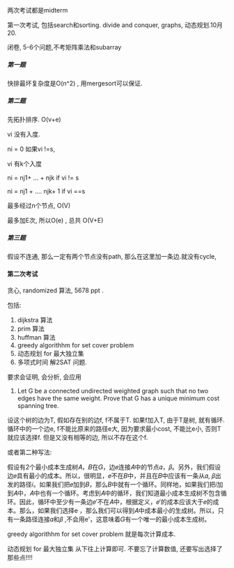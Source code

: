 两次考试都是midterm

第一次考试, 包括search和sorting.  divide and conquer, graphs, 动态规划.10月20.

闭卷, 5-6个问题,不考矩阵乘法和subarray

##### 第一题

快排最坏复杂度是O(n^2) , 用mergesort可以保证.

##### 第二题

先拓扑排序. O(v+e)

vi 没有入度. 

ni = 0 如果vi !=s,  

vi 有k个入度

ni = nj1+ ... + njk  if vi != s

ni = nj1 + .... njk+ 1   if vi ==s

最多经过n个节点, O(V)

最多加E次, 所以O(e) , 总共 O(V+E)

##### 第三题

假设不连通, 那么一定有两个节点没有path, 那么在这里加一条边.就没有cycle, 

#### 第二次考试

贪心, randomized 算法,  5678 ppt .

包括: 

1. dijkstra 算法
2. prim 算法
3. huffman 算法
4. greedy algorithhm for set cover problem
5. 动态规划 for 最大独立集 
6. 多项式时间 解2SAT 问题.

要求会证明, 会分析, 会应用

1. Let G be a connected undirected weighted graph such that no two edges have the same weight. Prove that G has a unique minimum cost spanning tree.

设这个树的边为T,  假如存在别的边f,  f不属于T.  如果f加入T, 由于T是树, 就有循环. 循环中的一个边e,   f不能比原来的路径e大, 因为要求最小cost, 不能比e小, 否则T就应该选择f.  但是又没有相等的边, 所以不存在这个f. 

或者第二种写法: 

假设有2个最小成本生成树𝐴，𝐵在𝐺，边𝑒连接𝐴中的节点𝛼，𝛽。另外，我们假设边𝑒具有最小的成本。所以，很明显，𝑒不在𝐵中，并且在𝐵中应该有一条从𝛼, 𝛽出发的路径𝑖。如果我们把𝑒加到𝐵，那么𝐵中就有一个循环。同样地，如果我们把𝑖加到𝐴中，𝐴中也有一个循环。考虑到𝐴中的循环，我们知道最小成本生成树不包含循环。因此，循环中至少有一条边𝑒′不在𝐴中，根据定义，𝑒′的成本应该大于𝑒的成本。那么，如果我们选择e ，那么我们可以得到𝐴中成本最小的生成树。所以，只有一条路径连接𝛼和𝛽 ,不会用e'，这意味着𝐺有一个唯一的最小成本生成树。

greedy algorithhm for set cover problem  就是每次计算成本. 

动态规划 for 最大独立集  从下往上计算即可.  不要忘了计算数值, 还要写出选择了那些点!!!! 
